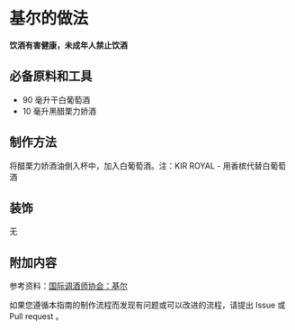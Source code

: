 
# 基尔的做法

**饮酒有害健康，未成年人禁止饮酒**

## 必备原料和工具

- 90 毫升干白葡萄酒 
- 10 毫升黑醋栗力娇酒


## 制作方法

将醋栗力娇酒油倒入杯中，加入白葡萄酒。注：KIR ROYAL - 用香槟代替白葡萄酒

## 装饰

无

## 附加内容

参考资料：[国际调酒师协会：基尔](https://iba-world.com/kir/)

如果您遵循本指南的制作流程而发现有问题或可以改进的流程，请提出 Issue 或 Pull request 。

